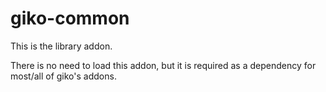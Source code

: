 # giko-common

This is the library addon. 

There is no need to load this addon, but it is required as a dependency for most/all of giko's addons.
